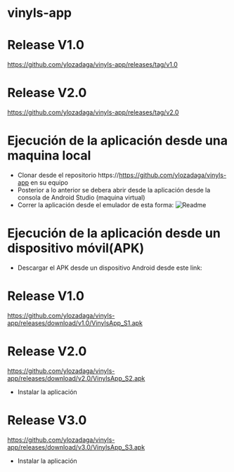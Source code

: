 # vinyls-app

# Release V1.0
https://github.com/ylozadaga/vinyls-app/releases/tag/v1.0

# Release V2.0
https://github.com/ylozadaga/vinyls-app/releases/tag/v2.0

# Ejecución de la aplicación desde una maquina local
- Clonar desde el repositorio https://https://github.com/ylozadaga/vinyls-app en su equipo
- Posterior a lo anterior se debera abrir desde la aplicación desde la consola de Android Studio (maquina virtual)
- Correr la aplicación desde el emulador de esta forma:
  ![Readme](https://user-images.githubusercontent.com/98726866/201858097-254b736f-0bdd-43c8-bd1e-999cd1298639.png)


# Ejecución de la aplicación desde un dispositivo móvil(APK)
- Descargar el APK desde un dispositivo Android desde este link:

# Release V1.0
https://github.com/ylozadaga/vinyls-app/releases/download/v1.0/VinylsApp_S1.apk

# Release V2.0
https://github.com/ylozadaga/vinyls-app/releases/download/v2.0/VinylsApp_S2.apk
- Instalar la aplicación

# Release V3.0
https://github.com/ylozadaga/vinyls-app/releases/download/v3.0/VinylsApp_S3.apk
- Instalar la aplicación

